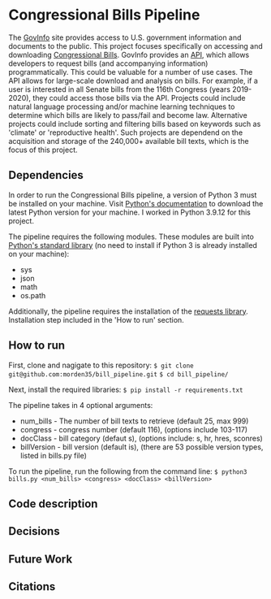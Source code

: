 # Congressional Bills Pipeline

The [GovInfo](https://www.govinfo.gov/) site provides access to U.S. government information and documents to the public. This project focuses specifically on accessing and downloading [Congressional Bills](https://www.govinfo.gov/app/collection/bills). GovInfo provides an [API](https://api.govinfo.gov/docs/), which allows developers to request bills (and accompanying information) programmatically. This could be valuable for a number of use cases. The API allows for large-scale download and analysis on bills. For example, if a user is interested in all Senate bills from the 116th Congress (years 2019-2020), they could access those bills via the API. Projects could include natural language processing and/or machine learning techniques to determine which bills are likely to pass/fail and become law. Alternative projects could include sorting and filtering bills based on keywords such as 'climate' or 'reproductive health'. Such projects are dependend on the acquisition and storage of the 240,000+ available bill texts, which is the focus of this project.

## Dependencies

In order to run the Congressional Bills pipeline, a version of Python 3 must be installed on your machine. Visit [Python's documentation](https://www.python.org/downloads/) to download the latest Python version for your machine. I worked in Python 3.9.12 for this project.

The pipeline requires the following modules. These modules are built into [Python's standard library](https://docs.python.org/3/library/) (no need to install if Python 3 is already installed on your machine):
- sys
- json
- math
- os.path

Additionally, the pipeline requires the installation of the [requests library](https://pypi.org/project/requests/). Installation step included in the 'How to run' section.

## How to run

First, clone and nagigate to this repository:
`$ git clone git@github.com:morden35/bill_pipeline.git`
`$ cd bill_pipeline/`

Next, install the required libraries:
`$ pip install -r requirements.txt`

The pipeline takes in 4 optional arguments:
- num_bills - The number of bill texts to retrieve (default 25, max 999)
- congress - congress number (default 116), (options include 103-117)
- docClass - bill category (defaut s), (options include: s, hr, hres, sconres)
- billVersion - bill version (default is), (there are 53 possible version types, listed in bills.py file)

To run the pipeline, run the following from the command line:
`$ python3 bills.py <num_bills> <congress> <docClass> <billVersion>`

## Code description

## Decisions

## Future Work

## Citations